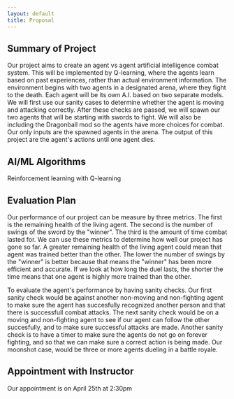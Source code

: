 ```yaml
---
layout: default
title: Proposal
---
```


## Summary of Project
Our project aims to create an agent vs agent artificial intelligence combat system. This will be implemented by Q-learning, where the agents learn based on past experiences, rather than actual environment information. The environment begins with two agents in a designated arena, where they fight to the death. Each agent will be its own A.I. based on two separate models. We will first use our sanity cases to determine whether the agent is moving and attacking correctly. After these checks are passed, we will spawn our two agents that will be starting with swords to fight. We will also be including the Dragonball mod so the agents have more choices for combat. Our only inputs are the spawned agents in the arena.  The output of this project are the agent's actions until one agent dies. 

## AI/ML Algorithms
Reinforcement learning with Q-learning

## Evaluation Plan
Our performance of our project can be measure by three metrics. The first is the remaining health of the living agent. The second is the number of swings of the sword by the "winner". The third is the amount of time combat lasted for. We can use these metrics to determine how well our project has gone so far. A greater remaining health of the living agent could mean that agent was trained better than the other. The lower the number of swings by the "winner" is better because that means the "winner" has been more efficient and accurate. If we look at how long the duel lasts, the shorter the time means that one agent is highly more trained than the other.

To evaluate the agent's performance by having sanity checks. Our first sanity check would be against another non-moving and non-fighting agent to make sure the agent has succesfully recognized another person and that there is successfull combat attacks. The next sanity check would be on a moving and non-fighting agent to see if our agent can follow the other succesfully, and to make sure successful attacks are made. Another sanity check is to have a timer to make sure the agents do not go on forever fighting, and so that we can make sure a correct action is being made. Our moonshot case, would be three or more agents dueling in a battle royale.

## Appointment with Instructor
Our appointment is on April 25th at 2:30pm
